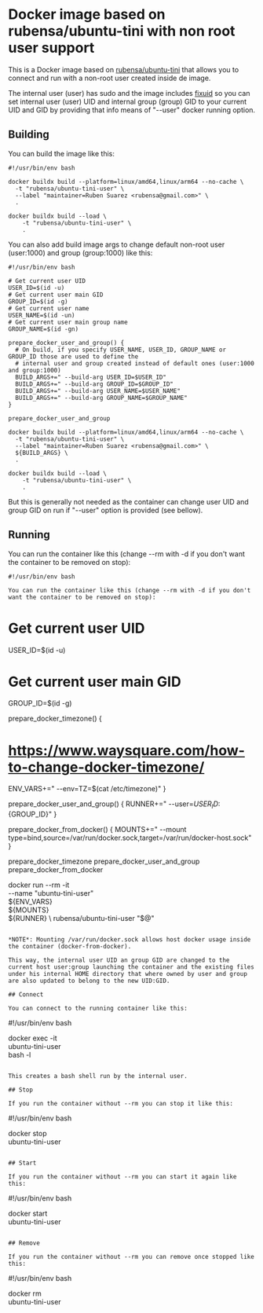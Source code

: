 # Docker image based on rubensa/ubuntu-tini with non root user support

This is a Docker image based on [rubensa/ubuntu-tini](https://github.com/rubensa/docker-ubuntu-tini) that allows you to connect and run with a non-root user created inside de image.

The internal user (user) has sudo and the image includes [fixuid](https://github.com/boxboat/fixuid) so you can set internal user (user) UID and internal group (group) GID to your current UID and GID by providing that info means of "--user" docker running option.

## Building

You can build the image like this:

```
#!/usr/bin/env bash

docker buildx build --platform=linux/amd64,linux/arm64 --no-cache \
  -t "rubensa/ubuntu-tini-user" \
  --label "maintainer=Ruben Suarez <rubensa@gmail.com>" \
  .

docker buildx build --load \
	-t "rubensa/ubuntu-tini-user" \
	.
```

You can also add build image args to change default non-root user (user:1000) and group (group:1000) like this:

```
#!/usr/bin/env bash

# Get current user UID
USER_ID=$(id -u)
# Get current user main GID
GROUP_ID=$(id -g)
# Get current user name
USER_NAME=$(id -un)
# Get current user main group name
GROUP_NAME=$(id -gn)

prepare_docker_user_and_group() {
  # On build, if you specify USER_NAME, USER_ID, GROUP_NAME or GROUP_ID those are used to define the
  # internal user and group created instead of default ones (user:1000 and group:1000)
  BUILD_ARGS+=" --build-arg USER_ID=$USER_ID"
  BUILD_ARGS+=" --build-arg GROUP_ID=$GROUP_ID"
  BUILD_ARGS+=" --build-arg USER_NAME=$USER_NAME"
  BUILD_ARGS+=" --build-arg GROUP_NAME=$GROUP_NAME"
}

prepare_docker_user_and_group

docker buildx build --platform=linux/amd64,linux/arm64 --no-cache \
  -t "rubensa/ubuntu-tini-user" \
  --label "maintainer=Ruben Suarez <rubensa@gmail.com>" \
  ${BUILD_ARGS} \
  .

docker buildx build --load \
	-t "rubensa/ubuntu-tini-user" \
	.
```

But this is generally not needed as the container can change user UID and group GID on run if "--user" option is provided (see bellow).

## Running

You can run the container like this (change --rm with -d if you don't want the container to be removed on stop):

```
#!/usr/bin/env bash

You can run the container like this (change --rm with -d if you don't want the container to be removed on stop):

```

# Get current user UID
USER_ID=$(id -u)
# Get current user main GID
GROUP_ID=$(id -g)

prepare_docker_timezone() {
  # https://www.waysquare.com/how-to-change-docker-timezone/
  ENV_VARS+=" --env=TZ=$(cat /etc/timezone)"
}

prepare_docker_user_and_group() {
  RUNNER+=" --user=${USER_ID}:${GROUP_ID}"
}

prepare_docker_from_docker() {
    MOUNTS+=" --mount type=bind,source=/var/run/docker.sock,target=/var/run/docker-host.sock"
}

prepare_docker_timezone
prepare_docker_user_and_group
prepare_docker_from_docker

docker run --rm -it \
  --name "ubuntu-tini-user" \
  ${ENV_VARS} \
  ${MOUNTS} \
  ${RUNNER} \
  rubensa/ubuntu-tini-user "$@"
```

*NOTE*: Mounting /var/run/docker.sock allows host docker usage inside the container (docker-from-docker).

This way, the internal user UID an group GID are changed to the current host user:group launching the container and the existing files under his internal HOME directory that where owned by user and group are also updated to belong to the new UID:GID.

## Connect

You can connect to the running container like this:

```
#!/usr/bin/env bash

docker exec -it \
  ubuntu-tini-user \
  bash -l
```

This creates a bash shell run by the internal user.

## Stop

If you run the container without --rm you can stop it like this:

```
#!/usr/bin/env bash

docker stop \
  ubuntu-tini-user
```

## Start

If you run the container without --rm you can start it again like this:

```
#!/usr/bin/env bash

docker start \
  ubuntu-tini-user
```

## Remove

If you run the container without --rm you can remove once stopped like this:

```
#!/usr/bin/env bash

docker rm \
  ubuntu-tini-user
```

